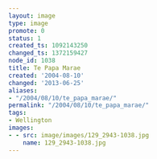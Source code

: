 ```yaml
---
layout: image
type: image
promote: 0
status: 1
created_ts: 1092143250
changed_ts: 1372159427
node_id: 1038
title: Te Papa Marae
created: '2004-08-10'
changed: '2013-06-25'
aliases:
- "/2004/08/10/te_papa_marae/"
permalink: "/2004/08/10/te_papa_marae/"
tags:
- Wellington
images:
- - src: image/images/129_2943-1038.jpg
    name: 129_2943-1038.jpg
---
```


